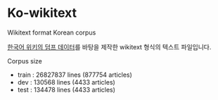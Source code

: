 # Ko-wikitext

Wikitext format Korean corpus

[한국어 위키의 덤프 데이터](https://dumps.wikimedia.org/kowiki/)를 바탕을 제작한 wikitext 형식의 텍스트 파일입니다.

Corpus size

- train : 26827837 lines (877754 articles)
- dev : 130568 lines (4433 articles)
- test : 134478 lines (4433 articles)
